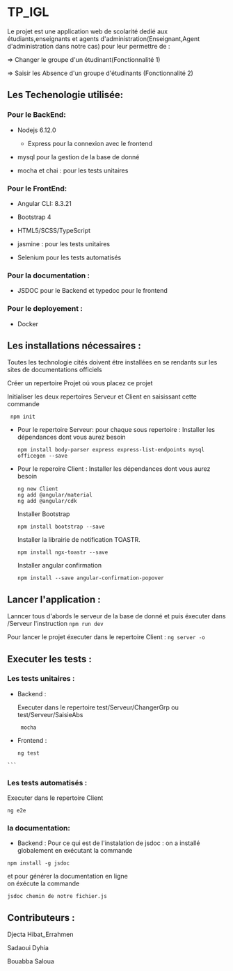 # TP_IGL
  Le projet est une application web de scolarité dedié aux étudiants,enseignants et agents d'administration(Enseignant,Agent d'administration dans notre cas) pour leur permettre de :

  => Changer le groupe d'un étudinant(Fonctionnalité 1)

  => Saisir les Absence d'un groupe d'étudinants (Fonctionnalité 2)


## Les Techenologie utilisée:

### Pour le BackEnd:

- Nodejs 6.12.0

    - Express pour la connexion avec le frontend

- mysql pour la gestion de la base de donné

- mocha et chai : pour les tests unitaires

### Pour le FrontEnd:
- Angular CLI: 8.3.21

- Bootstrap 4

- HTML5/SCSS/TypeScript

- jasmine : pour les tests unitaires

- Selenium pour les tests automatisés

### Pour la documentation : 

- JSDOC pour le Backend et typedoc pour le frontend

### Pour le deployement :

- Docker

## Les installations nécessaires :

  Toutes les technologie cités  doivent étre installées en se rendants  sur les sites de documentations officiels 

  Créer un repertoire Projet oú vous placez ce projet

  Initialiser les deux repertoires Serveur et Client en saisissant cette commande

   ```
    npm init
   ```


- Pour le repertoire Serveur:
  pour chaque sous repertoire :
    Installer les dépendances dont vous aurez besoin 
    ```
    npm install body-parser express express-list-endpoints mysql officegen --save
    ```
 - Pour le reperoire Client :
   Installer les dépendances dont vous aurez besoin 
    ```
    ng new Client
    ng add @angular/material
    ng add @angular/cdk
    ```
    Installer Bootstrap 
     ```
   npm install bootstrap --save
    ```
    Installer la librairie de notification TOASTR.
     ```
   npm install ngx-toastr --save
    ```
     Installer angular confirmation
     ```
     npm install --save angular-confirmation-popover
    ```
    
## Lancer l'application :

   Lanncer tous d'abords le serveur de la base de donné et puis éxecuter dans /Serveur l'instruction
    ```
     npm run dev
    ```
   
   Pour lancer le projet éxecuter dans le repertoire Client : 
    ```
     ng server -o
    ```

## Executer les tests :

 ### Les tests unitaires :
 
   - Backend :
 
     Executer dans le repertoire test/Serveur/ChangerGrp ou  test/Serveur/SaisieAbs 

     ```
      mocha 
     ```
   - Frontend :
   
     ```
     ng test 
    ```
 ### Les tests automatisés : 

  Executer dans le repertoire Client
   ```
   ng e2e 
   ```
### la documentation:
 - Backend :
 Pour ce qui est de l'instalation de jsdoc :
  on a installé globalement en exécutant la commande 
 ```
 npm install -g jsdoc
 ````
 et pour générer la documentation en ligne  
 on éxécute la commande 
 ````
 jsdoc chemin de notre fichier.js
 ```` 
## Contributeurs :

  Djecta Hibat_Errahmen
  
  Sadaoui Dyhia
  
  Bouabba Saloua
  

